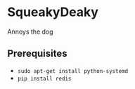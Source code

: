 # SqueakyDeaky

Annoys the dog

## Prerequisites

- `sudo apt-get install python-systemd`
- `pip install redis`